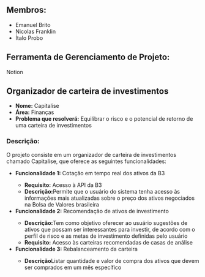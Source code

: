 <h2>Membros:</h2>
	<ul>
		<li>Emanuel Brito</li>
		<li>Nicolas Franklin</li>
		<li>Ítalo Probo</li>
	</ul>
<h2>Ferramenta de Gerenciamento de Projeto:</h2>
<p>Notion</p>

<h2>Organizador de carteira de investimentos</h2>
<ul>
	<li><b>Nome:</b> Capitalise</li>
	<li><b>Área:</b> Finanças</li>
	<li><b>Problema que resolverá:</b> Equilibrar o risco e o potencial de retorno de uma carteira de investimentos</li>
</ul>
<h3>Descrição:</h3>
<p>O projeto consiste em um organizador de carteira de investimentos chamado Capitalise, que oferece as seguintes funcionalidades:</p>
<ul>
	<li><b>Funcionalidade 1:</b> Cotação em tempo real dos ativos da B3</li>
		<ul>
			<li><b>Requisito:</b> Acesso à API da B3</li>
      <li><b>Descrição:</b>Permite que o usuário do sistema tenha acesso às informações mais atualizadas sobre o preço dos ativos negociados na Bolsa de Valores brasileira</li>
		</ul>
	<li><b>Funcionalidade 2:</b> Recomendação de ativos de investimento</li>
  	<ul>
      <li><b>Descrição:</b>Tem como objetivo oferecer ao usuário sugestões de ativos que possam ser interessantes para investir, de acordo com o perfil de risco e as metas de investimento definidas pelo usuário</li>
			<li><b>Requisito:</b> Acesso às carteiras recomendadas de casas de análise</li>
		</ul>
	<li><b>Funcionalidade 3:</b> Rebalanceamento da carteira</li>
		<ul>
			<li><b>Descrição</b>Listar quantidade e valor de compra dos ativos que devem ser comprados em um mês específico</li>
		</ul>
</ul>
